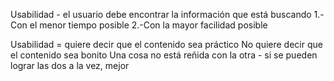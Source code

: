 Usabilidad - el usuario debe encontrar la información que está buscando
1.-Con el menor tiempo posible
2.-Con la mayor facilidad posible

Usabilidad = quiere decir que el contenido sea práctico
No quiere decir que el contenido sea bonito
Una cosa no está reñida con la otra - si se pueden lograr las dos a la vez, mejor


